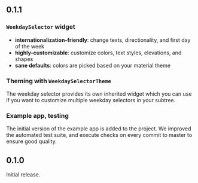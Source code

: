 ## 0.1.1

### `WeekdaySelector` widget

* **internationalization-friendly**: change texts, directionality, and first day of the week
* **highly-customizable**: customize colors, text styles, elevations, and shapes
* **sane defaults**: colors are picked based on your material theme

### Theming with `WeekdaySelectorTheme`

The weekday selector provides its own inherited widget which you can use if you want to customize multiple weekday selectors in your subtree.

### Example app, testing

The initial version of the example app is added to the project. We improved the automated test suite, and execute checks on every commit to master to ensure good quality.

## 0.1.0

Initial release.
